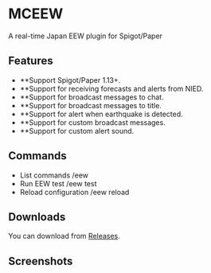 # MCEEW
A real-time Japan EEW plugin for Spigot/Paper

## Features
* **Support Spigot/Paper 1.13+.
* **Support for receiving forecasts and alerts from NIED.
* **Support for broadcast messages to chat.
* **Support for broadcast messages to title.
* **Support for alert when earthquake is detected.
* **Support for custom broadcast messages.
* **Support for custom alert sound.

## Commands
* List commands /eew
* Run EEW test /eew test
* Reload configuration /eew reload

## Downloads
You can download from [Releases](https://github.com/TenkyuChimata/MCEEW/releases).

## Screenshots
[]()
